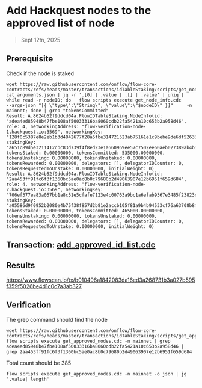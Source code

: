 # Add Hackquest nodes to the approved list of node

> Sept 12tn, 2025

## Prerequisite

Check if the node is staked
```shell
wget https://raw.githubusercontent.com/onflow/flow-core-contracts/refs/heads/master/transactions/idTableStaking/scripts/get_node_info.cdc
cat arguments.json | jq -r '.[0] | .value | .[] | .value' | uniq | while read -r nodeID; do   flow scripts execute get_node_info.cdc     --args-json "[{ \"type\":\"String\", \"value\":\"$nodeID\" }]"     -n mainnet; done | grep "tokensCommitted"
Result: A.8624b52f9ddcd04a.FlowIDTableStaking.NodeInfo(id: "adea4ed85948b47fbe108af50033316ba8060cdb22fa5421a10c653b2a958d46", role: 4, networkingAddress: "flow-verification-node-1.hackquest.io:3569", networkingKey: "128f0c5387e8e2eb1b3d4842677f28a5fbe314721523ab75161e1c9bebe9de6df52633d3af8e8f821b4cd8a52341d0a2f89446bf512a9d4e3ab208b521ef2e7e", stakingKey: "a651c89d5e3211412cbc83d739f4f8ed23e1a660969ee57c7502ee60aeb027389ab4b1cd38ef55f86c8a2640636262a1086bcaf6adb00d1079e57dca9287db2cfc681a3d25bcb8a6f0852f18f84d7513f2b67a28a83354431571551ee73f861f", tokensStaked: 0.00000000, tokensCommitted: 535000.00000000, tokensUnstaking: 0.00000000, tokensUnstaked: 0.00000000, tokensRewarded: 0.00000000, delegators: [], delegatorIDCounter: 0, tokensRequestedToUnstake: 0.00000000, initialWeight: 0)
Result: A.8624b52f9ddcd04a.FlowIDTableStaking.NodeInfo(id: "2aa453ff91fc6f3f1360bc5ae0ac8b0c79680b2d49063907e12b6951f659d684", role: 4, networkingAddress: "flow-verification-node-2.hackquest.io:3569", networkingKey: "706ef377ea83a057bb1a8c51e5cfafe7123e4c00763a9bc1a6efab9367e3485f23823c699528151e527149166a769cac2fbf29075bae58a4715d5a82b902b435", stakingKey: "a05586d9f0952b2080e4b75f38f857d2b81e2accb105f81a9b4b94533cf76a63708b8fec69b01f10b0d87bcc7853eb8e1103433d8f899225b753128b576ad11db497a448713f5cf8151477ddc263ecb04bc99b53f0afc2d033b76cc55164fbec", tokensStaked: 0.00000000, tokensCommitted: 465000.00000000, tokensUnstaking: 0.00000000, tokensUnstaked: 0.00000000, tokensRewarded: 0.00000000, delegators: [], delegatorIDCounter: 0, tokensRequestedToUnstake: 0.00000000, initialWeight: 0)
```


## Transaction: [add_approved_id_list.cdc](../../../../templates/add_approved_id_list.cdc)

## Results

https://www.flowscan.io/tx/b010496a1842083da16ed3a268731b3a027b595f359f5026be4d1c0c7a3ab327

## Verification

The grep command should find the node
```shell
wget https://raw.githubusercontent.com/onflow/flow-core-contracts/refs/heads/master/transactions/idTableStaking/scripts/get_approved_nodes.cdc
flow scripts execute get_approved_nodes.cdc -n mainnet | grep adea4ed85948b47fbe108af50033316ba8060cdb22fa5421a10c653b2a958d46 | grep 2aa453ff91fc6f3f1360bc5ae0ac8b0c79680b2d49063907e12b6951f659d684
```

Total count should be 385
```shell
flow scripts execute get_approved_nodes.cdc -n mainnet -o json | jq '.value| length'
```